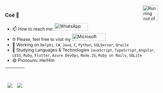 <img width="50" height="50" align="right" alt="Running out of time" title="Running out of time" src="https://i.pinimg.com/originals/2a/99/a8/2a99a878e17b7527ea1f72b7730c6be9.gif"/>

### Coé 🤙

- 📫 How to reach me: <a href="https://wa.me/+5521966647190" target="_blank"> <img alt="WhatsApp" title="Send me a message!" width="110" height="25" src="https://img.shields.io/badge/WhatsApp-25D366?style=for-the-badge&logo=whatsapp&logoColor=white" /> </a>
- 🤓 Please, feel free to visit my <a href="https://docs.microsoft.com/pt-br/users/henrique-souza-8745/" target="_blank"> <img alt="Microsoft Learn" title="Me visita aí!" width="110" height="25" src="https://shields.io/badge/MS%20Learn%20Profile-blue?style=?style=for-the-badge&logo=data:cdn-icons-png.flaticon.com/512/906/906309.png" /> </a>
- 🔭 Working on `Delphi`,  `C#`, `Java`, `C`, `Python`, `SQLServer`, `Oracle`
- 🚀 Studying Languages & Technologies `JavaScript`, `TypeScript`, `Angular`, `LESS`, `Ruby`, `Flutter`, `Azure DevOps`, `Node.JS`, `Ruby on Rails`, `SQLite`
- 😄 Pronouns: He/Him

  
<a href="https://www.linkedin.com/in/riquehen/" target="_blank"> <h1 align="center"> <img align="center" src="https://github-readme-stats.vercel.app/api?username=henrique-souza&theme=ayu-mirage" /> </a> | <a href="https://www.linkedin.com/in/riquehen/" target="_blank"> <h1 align="center"> <img align="center" src="https://github-readme-stats.vercel.app/api/top-langs/?username=henrique-souza&theme=ayu-mirage&layout=compact&langs_count=10&hide=shell,c%2B%2B,HTML,CSS,cmake,less" /> </a>
| --- | --- |
  
<!-- 
- ⚡ Fun fact: ...
 [](https://github-readme-stats.vercel.app/api/top-langs/?username=henrique-souza&hide=html&layout=compact&theme=dark)
-->   
